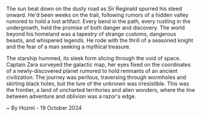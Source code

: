 
The sun beat down on the dusty road as Sir Reginald spurred his steed onward. He'd been weeks on the trail, following rumors of a hidden valley rumored to hold a lost artifact. Every bend in the path, every rustling in the undergrowth, held the promise of both danger and discovery. The world beyond his homeland was a tapestry of strange customs, dangerous beasts, and whispered legends. He rode with the thrill of a seasoned knight and the fear of a man seeking a mythical treasure. 

The starship hummed, its sleek form slicing through the void of space. Captain Zara surveyed the galactic map, her eyes fixed on the coordinates of a newly-discovered planet rumored to hold remnants of an ancient civilization. The journey was perilous, traversing through wormholes and skirting black holes, but the lure of the unknown was irresistible. This was the frontier, a land of uncharted territories and alien wonders, where the line between adventure and oblivion was a razor's edge. 

~ By Hozmi - 19 October 2024
